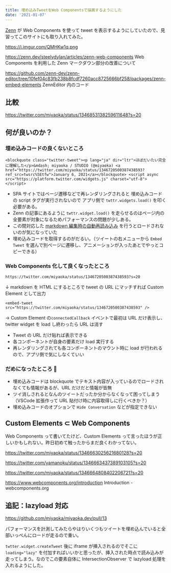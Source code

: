 ```yaml
---
title: 埋め込みTweetをWeb Componentsで描画するようにした
date: '2021-01-07'
---
```


[Zenn](https://zenn.dev/) が Web Components を使って tweet を表示するようにしていたので、見習ってこのサイトにも取り入れてみた。

https://i.imgur.com/QMHKw1q.png

https://zenn.dev/steelydylan/articles/zenn-web-components
Web Components を利用した Zenn マークダウン部分の改善について

https://github.com/zenn-dev/zenn-editor/tree/10fef04c83fb238b8fcdf7260acc8725666bf258/packages/zenn-embed-elements
ZennEditor 内のコード

## 比較

https://twitter.com/miyaoka/status/1346853138259611648?s=20

## 何が良いのか？

### 埋め込みコードの良くないところ

```
<blockquote class="twitter-tweet"><p lang="ja" dir="ltr">ほぼだいたい完全に理解した</p>&mdash; miyaoka / STUDIO (@miyaoka) <a href="https://twitter.com/miyaoka/status/1346720500387438593?ref_src=twsrc%5Etfw">January 6, 2021</a></blockquote> <script async src="https://platform.twitter.com/widgets.js" charset="utf-8"></script>
```

- SPA サイトではページ遷移などで再レンダリングされると 埋め込みコードの script タグが実行されないので アプリ側で `twttr.widgets.load()` を叩く必要がある。
- Zenn の記事にあるように `twttr.widget.load()` を走らせるのはページ内の全要素が対象になるためパフォーマンスの問題が少しある。
- この間対応した [markdown 編集時の自動再読み込み](/posts/2020-12-31-hmr-on-markdown) を行うとロードされないのが気になっていた
- 埋め込みコードを取得するのがだるい。（ツイートの右メニューから `Embed Tweet` を選んで別ページに遷移し、アニメーションが入ったあとでやっとコピーできる）

### Web Components 化して良くなったところ

```
https://twitter.com/miyaoka/status/1346720500387438593?s=20
```

↓ markdown を HTML にするところで tweet の URL にマッチすれば Custom Element として出力

```
<embed-tweet src="https://twitter.com/miyaoka/status/1346720500387438593" />
```

→ Custom Element の`connectedCallback` イベントで最初は URL だけ表示し、twitter widget を load し終わったら URL は消す

- Tweet の URL だけ貼れば表示できる
- 各コンポーネントが自身の要素だけ load 実行する
- 再レンダリングされても各コンポーネントのマウント時に load が行われるので、アプリ側で気にしなくていい

### だめになったところ 🤮

- 埋め込みコードは blockquote でテキスト内容が入っているのでロードされなくても情報があるが、URL だけだと情報が皆無
- ツイ消しされるとなんのツイートだったか分からなくなって困ってしまう（VSCode 拡張作って URL 貼付け時に内容取得しに行くべきか？）
- 埋め込みコードのオプションで `Hide Conversation` などが指定できない

## Custom Elements ⊂ Web Components

Web Components って書いてたけど、Custom Elements って言ったほうが正しいかもしれない。昨日初めて触ったからまだ良くわかってない。

https://twitter.com/miyaoka/status/1346663025621680128?s=20

https://twitter.com/yamanoku/status/1346663437389103105?s=20

https://twitter.com/miyaoka/status/1346664808402206721?s=20

https://www.webcomponents.org/introduction
Introduction - webcomponents.org

## 追記：lazyload 対応

https://github.com/miyaoka/miyaoka.dev/pull/13

パフォーマンスを計測してみたらやはりいくつもツイートを埋め込んでいると全部いっぺんにロードが走るので重い。

`twtter.widget.createTweet` 後に iframe が挿入されるのでそこに `loading="lazy"` を付加すればいいかと思ったが、挿入された時点で読み込みが走ってしまう。なのでこの要素自体に IntersectionObserver で lazyload 処理を入れるようにした。

